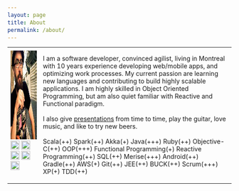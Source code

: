 ```yaml
---
layout: page
title: About
permalink: /about/
---
```



  <table>
    <tr style="vertical-align: top;">
      <td><img class="menu-maximized" style="padding-top:5px;" src="images/avatar.jpg" alt="Francis Toth" height="200" width="200">
        <a target="_blank" href="https://ca.linkedin.com/in/francistoth"><img class="contact_ico" src="images/icon-linkedin.png" height="20" width="20"></a>
        <a target="_blank" href="https://twitter.com/francistoth"><img class="contact_ico" src="images/twitter.png" height="20" width="20"></a>
        <a target="_blank" href="https://github.com/FrancisToth"><img class="contact_ico" src="images/github-icon.png" height="20" width="20"></a>
        <a target="_blank" href="https://careers.stackoverflow.com/francistoth"><img class="contact_ico" src="images/stackoverflow.ico.png" height="20" width="20"></a>
        <a target="_blank" onclick="mailto();"><img class="contact_ico" src="images/email.png" height="20" width="20"></a>
      </td>
      <td><p>I am a software developer, convinced agilist, living in Montreal with 10 years experience
        developing web/mobile apps, and optimizing work processes. My current passion are learning
        new languages and contributing to build highly scalable applications. I am highly skilled
        in Object Oriented Programming, but am also quiet familiar with Reactive and Functional paradigm.
        <br/><br/>
        I also give <a href="presentations.html">presentations</a> from time to time, play the guitar, love music, and like to try new beers.
        <br/><br/>
        Scala<span class="star">(++)</span>
        Spark<span class="star">(++)</span>
        Akka<span class="star">(+)</span>
        Java<span class="star">(+++)</span>
        Ruby<span class="star">(++)</span>
        Objective-C<span class="star">(++)</span>
        OOP<span class="star">(+++)</span>
        Functional Programming<span class="star">(+)</span>
        Reactive Programming<span class="star">(++)</span>
        SQL<span class="star">(++)</span>
        Merise<span class="star">(+++)</span>
        Android<span class="star">(++)</span>
        Gradle<span class="star">(++)</span>
        AWS<span class="star">(+)</span>
        Git<span class="star">(++)</span>
        JEE<span class="star">(++)</span>
        BUCK<span class="star">(++)</span>
        Scrum<span class="star">(+++)</span>
        XP<span class="star">(+)</span>
        TDD<span class="star">(++)</span>
      </p></td>
    </tr>
  </table>
</section>
